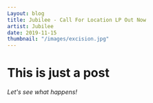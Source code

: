 ```yaml
---
Layout: blog
title: Jubilee - Call For Location LP Out Now
artist: Jubilee
date: 2019-11-15
thumbnail: "/images/excision.jpg"
---
```


# This is just a post

_Let's see what happens!_

